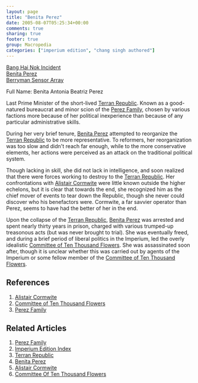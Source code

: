 ```yaml
---
layout: page
title: "Benita Perez"
date: 2005-08-07T05:25:34+00:00
comments: true
sharing: true
footer: true
group: Macropedia
categories: ["imperium edition", "chang singh authored"]
---
```


<div class='row'>
	<div class='col-md-4'><a href='/macropedia/bang-hai-nok-incident'>Bang Hai Nok Incident</a></div>
	<div class='col-md-4'><a href='/macropedia/benita-perez'>Benita Perez</a></div>
	<div class='col-md-4'><a href='/macropedia/berryman-sensor-array'>Berryman Sensor Array</a></div>
</div>


Full Name: Benita Antonia Beatriz Perez

Last Prime Minister of the short-lived [Terran Republic](/macropedia/terran-republic).  Known as a good-natured bureaucrat and minor scion of the [Perez Family](/macropedia/perez-family), chosen by various factions more because of her political inexperience than because of any particular administrative skills.

During her very brief tenure, [Benita Perez](/macropedia/benita-perez) attempted to reorganize the [Terran Republic](/macropedia/terran-republic) to be more representative.  To reformers, her reorganization was too slow and didn't reach far enough, while to the more conservative elements, her actions were perceived as an attack on the traditional political system.

Though lacking in skill, she did not lack in intelligence, and soon realized that there were forces working to destroy to the [Terran Republic](/macropedia/terran-republic).  Her confrontations with [Alistair Cormwite](/macropedia/alistair-cormwite) were little known outside the higher echelons, but it is clear that towards the end, she recognized him as the chief mover of events to tear down the Republic, though she never could discover who his benefactors were.  Cormwite, a far savvier operator than Perez, seems to have had the better of her in the end.

Upon the collapse of the [Terran Republic](/macropedia/terran-republic), [Benita Perez](/macropedia/benita-perez) was arrested and spent nearly thirty years in prison, charged with various trumped-up treasonous acts (but was never brought to trial).  She was eventually freed, and during a brief period of liberal politics in the Imperium, led the overly idealistic [Committee of Ten Thousand Flowers](/macropedia/committee-ten-thousand-flowers).  She was assassinated soon after, though it is unclear whether this was carried out by agents of the Imperium or some fellow member of the [Committee of Ten Thousand Flowers](/macropedia/committee-ten-thousand-flowers).

## References
1. [Alistair Cormwite](/macropedia/alistair-cormwite)
1. [Committee of Ten Thousand Flowers](/macropedia/committee-ten-thousand-flowers)
1. [Perez Family](/macropedia/perez-family)

## Related Articles

1. [Perez Family](/macropedia/perez-family)
2. [Imperium Edition Index](/macropedia/imperium-edition-index)
3. [Terran Republic](/macropedia/terran-republic)
4. [Benita Perez](/macropedia/benita-perez)
5. [Alistair Cormwite](/macropedia/alistair-cormwite)
6. [Committee Of Ten Thousand Flowers](/macropedia/committee-ten-thousand-flowers)



 
